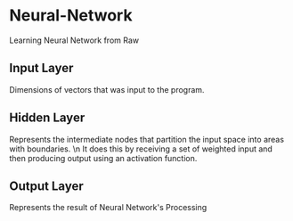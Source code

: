 # Neural-Network
Learning Neural Network from Raw 

## Input Layer 

Dimensions of vectors that was input to the program.

## Hidden Layer 

Represents the intermediate nodes that partition the input space into areas with boundaries. \n It does this by receiving a set of weighted input and then producing output using an activation function.

## Output Layer 

Represents the result of Neural Network's Processing

